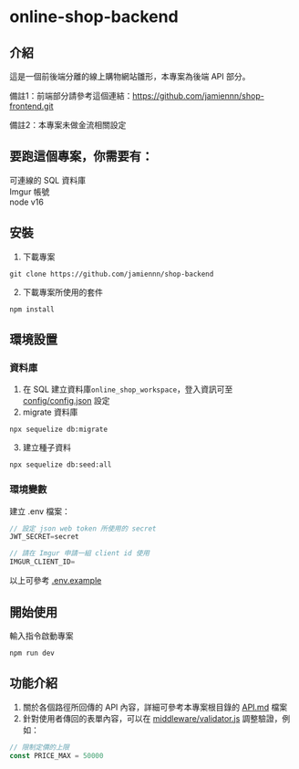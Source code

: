 # online-shop-backend

## 介紹
這是一個前後端分離的線上購物網站雛形，本專案為後端 API 部分。

備註1：前端部分請參考這個連結：https://github.com/jamiennn/shop-frontend.git

備註2：本專案未做金流相關設定

## 要跑這個專案，你需要有：
可連線的 SQL 資料庫  
Imgur 帳號  
node v16  

## 安裝

1. 下載專案
```
git clone https://github.com/jamiennn/shop-backend
```

2. 下載專案所使用的套件
```
npm install
```

## 環境設置

### 資料庫
1. 在 SQL 建立資料庫`online_shop_workspace`，登入資訊可至 [config/config.json](https://github.com/jamiennn/shop-backend/blob/master/config/config.json) 設定
2. migrate 資料庫
```
npx sequelize db:migrate
```
3. 建立種子資料
```
npx sequelize db:seed:all
```

### 環境變數
建立 .env 檔案：
```js
// 設定 json web token 所使用的 secret
JWT_SECRET=secret

// 請在 Imgur 申請一組 client id 使用
IMGUR_CLIENT_ID=
```
以上可參考 [.env.example](https://github.com/jamiennn/shop-backend/blob/master/.env.example)


## 開始使用

輸入指令啟動專案
```
npm run dev
```

## 功能介紹
1. 關於各個路徑所回傳的 API 內容，詳細可參考本專案根目錄的 [API.md](https://github.com/jamiennn/shop-backend/blob/master/API.md) 檔案  
2. 針對使用者傳回的表單內容，可以在 [middleware/validator.js](https://github.com/jamiennn/shop-backend/blob/master/middleware/validator.js) 調整驗證，例如：
```js
// 限制定價的上限
const PRICE_MAX = 50000
```